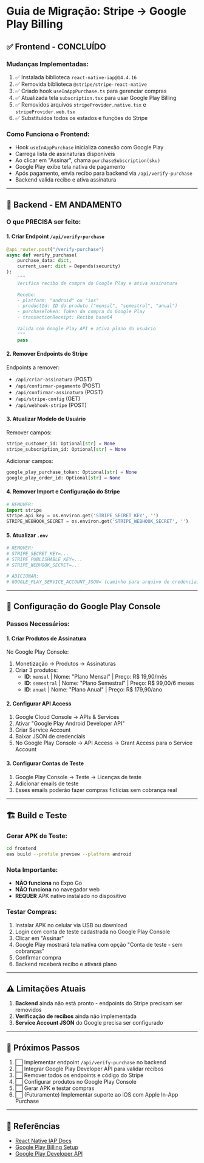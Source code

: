 # Guia de Migração: Stripe → Google Play Billing

## ✅ Frontend - CONCLUÍDO

### Mudanças Implementadas:
1. ✅ Instalada biblioteca `react-native-iap@14.4.16`
2. ✅ Removida biblioteca `@stripe/stripe-react-native`
3. ✅ Criado hook `useInAppPurchase.ts` para gerenciar compras
4. ✅ Atualizada tela `subscription.tsx` para usar Google Play Billing
5. ✅ Removidos arquivos `stripeProvider.native.tsx` e `stripeProvider.web.tsx`
6. ✅ Substituídos todos os estados e funções do Stripe

### Como Funciona o Frontend:
- Hook `useInAppPurchase` inicializa conexão com Google Play
- Carrega lista de assinaturas disponíveis
- Ao clicar em "Assinar", chama `purchaseSubscription(sku)`
- Google Play exibe tela nativa de pagamento
- Após pagamento, envia recibo para backend via `/api/verify-purchase`
- Backend valida recibo e ativa assinatura

---

## 🔧 Backend - EM ANDAMENTO

### O que PRECISA ser feito:

#### 1. Criar Endpoint `/api/verify-purchase`
```python
@api_router.post("/verify-purchase")
async def verify_purchase(
    purchase_data: dict,
    current_user: dict = Depends(security)
):
    """
    Verifica recibo de compra do Google Play e ativa assinatura
    
    Recebe:
    - platform: "android" ou "ios"
    - productId: ID do produto ("mensal", "semestral", "anual")
    - purchaseToken: Token da compra do Google Play
    - transactionReceipt: Recibo base64
    
    Valida com Google Play API e ativa plano do usuário
    """
    pass
```

#### 2. Remover Endpoints do Stripe
Endpoints a remover:
- `/api/criar-assinatura` (POST)
- `/api/confirmar-pagamento` (POST)
- `/api/confirmar-assinatura` (POST)
- `/api/stripe-config` (GET)
- `/api/webhook-stripe` (POST)

#### 3. Atualizar Modelo de Usuário
Remover campos:
```python
stripe_customer_id: Optional[str] = None
stripe_subscription_id: Optional[str] = None
```

Adicionar campos:
```python
google_play_purchase_token: Optional[str] = None
google_play_order_id: Optional[str] = None
```

#### 4. Remover Import e Configuração do Stripe
```python
# REMOVER:
import stripe
stripe.api_key = os.environ.get('STRIPE_SECRET_KEY', '')
STRIPE_WEBHOOK_SECRET = os.environ.get('STRIPE_WEBHOOK_SECRET', '')
```

#### 5. Atualizar `.env`
```bash
# REMOVER:
# STRIPE_SECRET_KEY=...
# STRIPE_PUBLISHABLE_KEY=...
# STRIPE_WEBHOOK_SECRET=...

# ADICIONAR:
# GOOGLE_PLAY_SERVICE_ACCOUNT_JSON= (caminho para arquivo de credenciais)
```

---

## 📱 Configuração do Google Play Console

### Passos Necessários:

#### 1. Criar Produtos de Assinatura
No Google Play Console:
1. Monetização → Produtos → Assinaturas
2. Criar 3 produtos:
   - **ID**: `mensal` | Nome: "Plano Mensal" | Preço: R$ 19,90/mês
   - **ID**: `semestral` | Nome: "Plano Semestral" | Preço: R$ 99,00/6 meses
   - **ID**: `anual` | Nome: "Plano Anual" | Preço: R$ 179,90/ano

#### 2. Configurar API Access
1. Google Cloud Console → APIs & Services
2. Ativar "Google Play Android Developer API"
3. Criar Service Account
4. Baixar JSON de credenciais
5. No Google Play Console → API Access → Grant Access para o Service Account

#### 3. Configurar Contas de Teste
1. Google Play Console → Teste → Licenças de teste
2. Adicionar emails de teste
3. Esses emails poderão fazer compras fictícias sem cobrança real

---

## 🏗️ Build e Teste

### Gerar APK de Teste:
```bash
cd frontend
eas build --profile preview --platform android
```

### Nota Importante:
- **NÃO funciona** no Expo Go
- **NÃO funciona** no navegador web
- **REQUER** APK nativo instalado no dispositivo

### Testar Compras:
1. Instalar APK no celular via USB ou download
2. Login com conta de teste cadastrada no Google Play Console
3. Clicar em "Assinar"
4. Google Play mostrará tela nativa com opção "Conta de teste - sem cobranças"
5. Confirmar compra
6. Backend receberá recibo e ativará plano

---

## ⚠️ Limitações Atuais

1. **Backend** ainda não está pronto - endpoints do Stripe precisam ser removidos
2. **Verificação de recibos** ainda não implementada
3. **Service Account JSON** do Google precisa ser configurado

---

## 📝 Próximos Passos

1. ⬜ Implementar endpoint `/api/verify-purchase` no backend
2. ⬜ Integrar Google Play Developer API para validar recibos
3. ⬜ Remover todos os endpoints e código do Stripe
4. ⬜ Configurar produtos no Google Play Console
5. ⬜ Gerar APK e testar compras
6. ⬜ (Futuramente) Implementar suporte ao iOS com Apple In-App Purchase

---

## 🔗 Referências

- [React Native IAP Docs](https://github.com/dooboolab-community/react-native-iap)
- [Google Play Billing Setup](https://developer.android.com/google/play/billing/getting-ready)
- [Google Play Developer API](https://developers.google.com/android-publisher)
